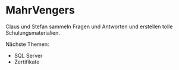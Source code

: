 # MahrVengers

Claus und Stefan sammeln Fragen und Antworten
und erstellen tolle Schulungsmaterialien.

Nächste Themen:

- SQL Server
- Zertifikate